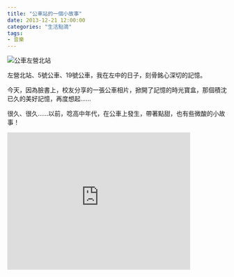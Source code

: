 ```yaml
---
title: "公車站的一個小故事"
date: 2013-12-21 12:00:00
categories: "生活點滴"
tags:
- 音樂
---
```


![公車左營北站](https://dl.dropboxusercontent.com/u/45512449/ZhuoYingBusStation.jpg)

左營北站、5號公車、19號公車，我在左中的日子，刻骨銘心深切的記憶。

<!-- more -->
今天，因為臉書上，校友分享的一張公車相片，掀開了記憶的時光寶盒，那個積沈已久的美好記憶，再度想起......

很久、很久......以前，唸高中年代，在公車上發生，帶著點甜，也有些微酸的小故事！

<iframe width="420" height="315" src="https://www.youtube.com/embed/gJoUnF7IN28?rel=0" frameborder="0" allowfullscreen></iframe>

